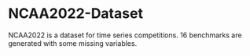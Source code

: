 # NCAA2022-Dataset

NCAA2022 is a dataset for time series competitions. 16 benchmarks are generated with some missing variables.
